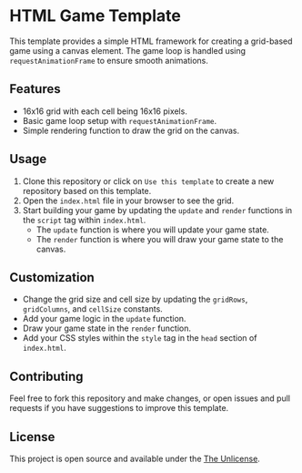 # HTML Game Template

This template provides a simple HTML framework for creating a grid-based game using a canvas element. The game loop is handled using `requestAnimationFrame` to ensure smooth animations.

## Features

- 16x16 grid with each cell being 16x16 pixels.
- Basic game loop setup with `requestAnimationFrame`.
- Simple rendering function to draw the grid on the canvas.

## Usage

1. Clone this repository or click on `Use this template` to create a new repository based on this template.
2. Open the `index.html` file in your browser to see the grid.
3. Start building your game by updating the `update` and `render` functions in the `script` tag within `index.html`.
   - The `update` function is where you will update your game state.
   - The `render` function is where you will draw your game state to the canvas.

## Customization

- Change the grid size and cell size by updating the `gridRows`, `gridColumns`, and `cellSize` constants.
- Add your game logic in the `update` function.
- Draw your game state in the `render` function.
- Add your CSS styles within the `style` tag in the `head` section of `index.html`.

## Contributing

Feel free to fork this repository and make changes, or open issues and pull requests if you have suggestions to improve this template.

## License

This project is open source and available under the [The Unlicense](LICENSE).
